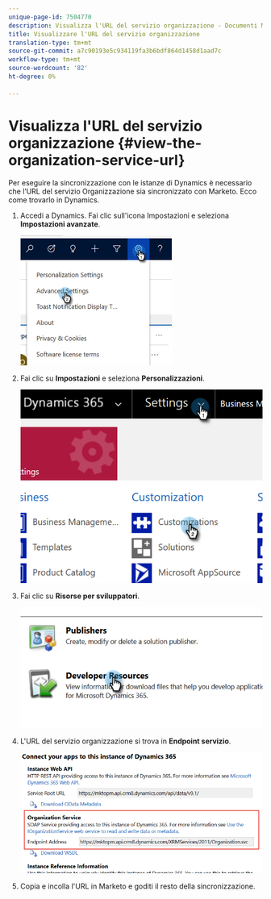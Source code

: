 ```yaml
---
unique-page-id: 7504770
description: Visualizza l'URL del servizio organizzazione - Documenti Marketo - Documentazione del prodotto
title: Visualizzare l'URL del servizio organizzazione
translation-type: tm+mt
source-git-commit: a7c90193e5c934119fa3b6bdf864d1458d1aad7c
workflow-type: tm+mt
source-wordcount: '82'
ht-degree: 0%

---
```



# Visualizza l&#39;URL del servizio organizzazione {#view-the-organization-service-url}

Per eseguire la sincronizzazione con le istanze di Dynamics è necessario che l’URL del servizio Organizzazione sia sincronizzato con Marketo. Ecco come trovarlo in Dynamics.

1. Accedi a Dynamics. Fai clic sull&#39;icona Impostazioni e seleziona **Impostazioni avanzate**.

   ![](assets/one.png)

1. Fai clic su **Impostazioni** e seleziona **Personalizzazioni**.

   ![](assets/two.png)

1. Fai clic su **Risorse per sviluppatori**.

   ![](assets/three.png)

1. L&#39;URL del servizio organizzazione si trova in **Endpoint servizio**.

   ![](assets/four.png)

1. Copia e incolla l&#39;URL in Marketo e goditi il resto della sincronizzazione.
